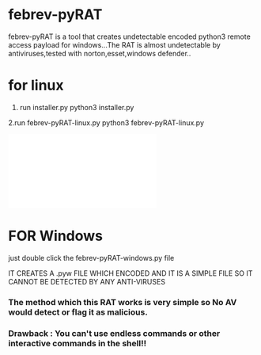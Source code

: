 # febrev-pyRAT
febrev-pyRAT is a tool that creates undetectable encoded python3 remote access payload for windows...The RAT is almost undetectable by antiviruses,tested with norton,esset,windows defender..

# for linux 
1. run installer.py
 python3 installer.py
 
2.run febrev-pyRAT-linux.py
  python3 febrev-pyRAT-linux.py
  
 ![alert](alert.html)
 # FOR Windows 
 just double click the febrev-pyRAT-windows.py file
  
IT CREATES A .pyw FILE WHICH ENCODED AND IT IS A SIMPLE FILE SO IT CANNOT BE DETECTED BY ANY ANTI-VIRUSES
### The method which this RAT works is very simple so No AV would detect or flag it as malicious.
### Drawback : You can't use endless commands or other interactive commands in the shell!!
